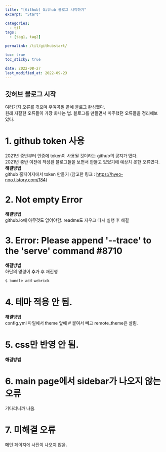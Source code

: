 ```yaml
---
title: "[Github] Github 블로그 시작하기"
excerpt: "Start"

categories:
  - til
tags:
  - [tag1, tag2]

permalink: /til/githubstart/

toc: true
toc_sticky: true

date: 2022-08-27
last_modified_at: 2022-09-23
---
```


## 깃허브 블로그 시작   
여러가지 오류를 겪으며 우여곡절 끝에 블로그 완성했다.   
원래 자잘한 오류들이 가장 화나는 법. 블로그를 만들면서 마주했던 오류들을 정리해보았다.   

# 1. github token 사용   
   
2021년 중반부터 인증에 token이 사용될 것이라는 github의 공지가 떴다.   
2021년 중반 이전에 작성된 블로그들을 보면서 만들고 있었기에 예상치 못한 오류였다.   
**해결방법**   
 github 홈페이지에서 token 만들기 (참고한 링크 : https://hyeo-noo.tistory.com/184)   
   
# 2. Not empty Error   
    
 **해결방법**   
 github.io에 아무것도 없어야함. readme도 지우고 다시 실행 후 해결   
    
# 3. Error: Please append '--trace' to the 'serve' command #8710   
**해결방법**   
하단의 명령어 추가 후 재진행   
```bash
$ bundle add webrick
```
   
# 4. 테마 적용 안 됨.   
**해결방법**   
config.yml 파일에서 theme 앞에 # 붙여서 빼고 remote_theme은 살림.   
   
# 5. css만 반영 안 됨.   
**해결방법**   
   
# 6. main page에서 sidebar가 나오지 않는 오류   
기다리니까 나옴.     

# 7. 미해결 오류    
메인 페이지에 사진이 나오지 않음.    




